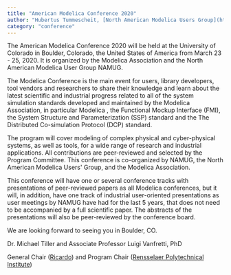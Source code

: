 ```yaml
---
title: "American Modelica Conference 2020"
author: "Hubertus Tummescheit, [North American Modelica Users Group](https://www.modelica.org/users-groups)"
category: "conference"
---
```


The American Modelica Conference 2020 will be held at the University of Colorado in Boulder, Colorado, the United States of America from March 23 - 25, 2020. It is organized by the Modelica Association and the North American Modelica User Group NAMUG. 

The Modelica Conference is the main event for users, library developers, tool vendors and researchers to share their knowledge and learn about the latest scientific and industrial progress related to all of the system simulation standards developed and maintained by the Modelica Association, in particular Modelica , the Functional Mockup Interface (FMI), the System Structure and Parameterization (SSP) standard and the The Distributed Co-simulation Protocol (DCP) standard. 

The program will cover modeling of complex physical and cyber-physical systems, as well as tools, for a wide range of research and industrial applications. All contributions are peer-reviewed and selected by the Program Committee. This conference is co-organized by NAMUG, the North American Modelica Users' Group, and the Modelica Association. 

This conference will have one or several conference tracks with presentations of peer-reviewed papers as all Modelica conferences, but it will, in addition, have one track of industrial user-oriented presentations as user meetings by NAMUG have had for the last 5 years, that does not need to be accompanied by a full scientific paper. The abstracts of the presentations will also be peer-reviewed by the conference board. 

We are looking forward to seeing you in Boulder, CO.

Dr. Michael Tiller and Associate Professor Luigi Vanfretti, PhD

General Chair ([Ricardo](https://ricardo.com/)) and Program Chair ([Rensselaer Polytechnical Institute](https://www.rpi.edu/))
